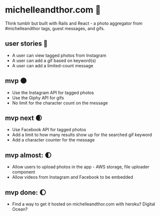# michelleandthor.com :love_letter:
Think tumblr but built with Rails and React - a photo aggregator from #michelleandthor tags, guest messages, and gifs.

## user stories :bust_in_silhouette:
* A user can view tagged photos from Instagram
* A user can add a gif based on keyword(s)
* A user can add a limited-count message

## mvp :new_moon:
* Use the Instagram API for tagged photos
* Use the Giphy API for gifs
* No limit for the character count on the message

## mvp next :waxing_crescent_moon:
* Use Facebook API for tagged photos
* Add a limit to how many results show up for the searched gif keyword
* Add a character counter for the message

## mvp almost: :first_quarter_moon:
* Allow users to upload photos in the app - AWS storage, file uploader component
* Allow videos from Instagram and Facebook to be embedded 

## mvp done: :waxing_gibbous_moon:
* Find a way to get it hosted on michelleandthor.com with heroku? Digital Ocean? 



